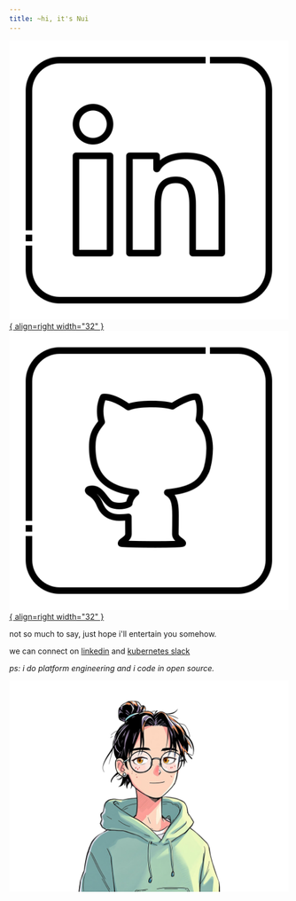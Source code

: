 ```yaml
---
title: ~hi, it's Nui
---
```


<a href="https://linkedin.com/in/rainuily" target="_blank">![Image title](./img/social/linkedin.png){ align=right width="32" }</a>  <a href="https://github.com/rxinui" target="_blank">![Image title](./img/social/github.png){ align=right width="32" }</a>

not so much to say, just hope i'll entertain you somehow.

we can connect on [linkedin](https://linkedin.com/in/rainuily) and [kubernetes slack](https://kubernetes.slack.com/archives/D08G3DBM3UN)

*ps: i do platform engineering and i code in open source.*

![hi](img/profile/avatar-1.png)


